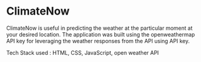 # ClimateNow
ClimateNow is useful in predicting the weather at the particular moment at your desired location. The application was built using the openweathermap API key for leveraging the weather responses from the API using API key.


Tech Stack used : HTML, CSS, JavaScript, open weather API

